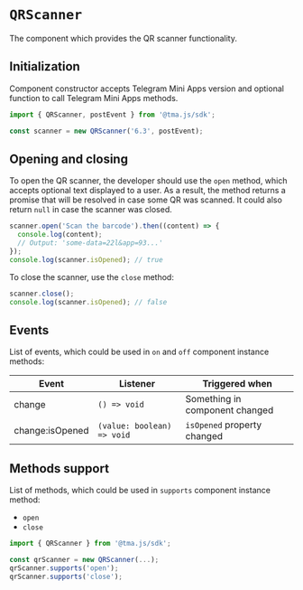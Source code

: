 # `QRScanner`

The component which provides the QR scanner functionality.

## Initialization

Component constructor accepts Telegram Mini Apps version and optional function to call Telegram Mini
Apps methods.

```typescript
import { QRScanner, postEvent } from '@tma.js/sdk';

const scanner = new QRScanner('6.3', postEvent);
```

## Opening and closing

To open the QR scanner, the developer should use the `open` method, which accepts optional text
displayed to a user. As a result, the method returns a promise that will be resolved in case some QR
was scanned. It could also return `null` in case the scanner was closed.

```typescript
scanner.open('Scan the barcode').then((content) => {
  console.log(content);
  // Output: 'some-data=22l&app=93...'
});
console.log(scanner.isOpened); // true
```

To close the scanner, use the `close` method:

```typescript
scanner.close();
console.log(scanner.isOpened); // false
```

## Events

List of events, which could be used in `on` and `off` component instance methods:

| Event           | Listener                   | Triggered when                 |
|-----------------|----------------------------|--------------------------------|
| change          | `() => void`               | Something in component changed |
| change:isOpened | `(value: boolean) => void` | `isOpened` property changed    |

## Methods support

List of methods, which could be used in `supports` component instance method:

- `open`
- `close`

```typescript
import { QRScanner } from '@tma.js/sdk';

const qrScanner = new QRScanner(...);
qrScanner.supports('open');
qrScanner.supports('close');
```
